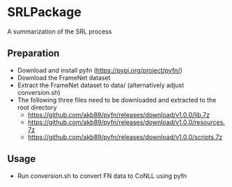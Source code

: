 # SRLPackage

A summarization of the SRL process

## Preparation
- Download and install pyfn (https://pypi.org/project/pyfn/)
- Download the FrameNet dataset
- Extract the FrameNet dataset to data/ (alternatively adjust conversion.sh)
- The following three files need to be downloaded and extracted to the root directory
	- https://github.com/akb89/pyfn/releases/download/v1.0.0/lib.7z
	- https://github.com/akb89/pyfn/releases/download/v1.0.0/resources.7z
	- https://github.com/akb89/pyfn/releases/download/v1.0.0/scripts.7z


## Usage

- Run conversion.sh to convert FN data to CoNLL using pyfn